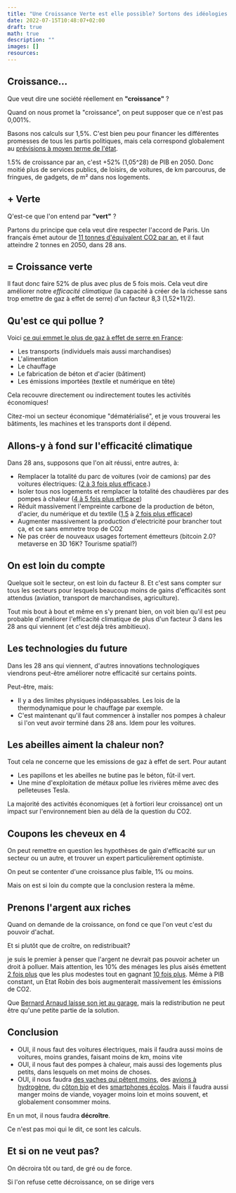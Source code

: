 ```yaml
---
title: "Une Croissance Verte est elle possible? Sortons des idéologies et calculons"
date: 2022-07-15T10:48:07+02:00
draft: true
math: true
description: ""
images: []
resources:
---
```



## Croissance...

Que veut dire une société réellement en **"croissance"** ?

Quand on nous promet la "croissance", on peut supposer que ce n'est pas 0,001%.

Basons nos calculs sur 1,5%. C'est bien peu pour financer les différentes promesses de tous les partis politiques, mais cela correspond globalement au [prévisions à moyen terme de l'état](https://www.budget.gouv.fr/reperes/finances-publiques/articles/presentation-du-programme-de-stabilite-2021-2027).

1.5% de croissance par an, c'est +52% (1,05^28) de PIB en 2050. Donc moitié plus de services publics, de loisirs, de voitures, de km parcourus, de fringues, de gadgets, de m² dans nos logements.

## + Verte

Q'est-ce que l'on entend par **"vert"** ?

Partons du principe que cela veut dire respecter l'accord de Paris. Un français émet autour de [11 tonnes d'équivalent CO2 par an](https://www.statistiques.developpement-durable.gouv.fr/lempreinte-carbone-des-francais-reste-stable), et il faut atteindre 2 tonnes en 2050, dans 28 ans.

## = Croissance verte

Il faut donc faire 52% de plus avec plus de 5 fois mois. Cela veut dire améliorer notre *efficacité climatique* (la capacité à créer de la richesse sans trop emettre de gaz à effet de serre) d'un facteur 8,3 (1,52\*11/2).

## Qu'est ce qui pollue ?

Voici [ce qui emmet le plus de gaz à effet de serre en France](https://www.statistiques.developpement-durable.gouv.fr/lempreinte-carbone-des-francais-reste-stable):
* Les transports (individuels mais aussi marchandises)
* L'alimentation
* Le chauffage
* Le fabrication de béton et d'acier (bâtiment)
* Les émissions importées (textile et numérique en tête)

Cela recouvre directement ou indirectement toutes les activités économiques!

Citez-moi un secteur économique "dématérialisé", et je vous trouverai les bâtiments, les machines et les transports dont il dépend.

## Allons-y à fond sur l'efficacité climatique

Dans 28 ans, supposons que l'on ait réussi, entre autres, à:

* Remplacer la totalité du parc de voitures (voir de camions) par des voitures électriques: ([2 à 3 fois plus efficace](https://presse.ademe.fr/2017/12/etude-le-vehicule-electrique-dans-la-transition-ecologique-en-france.html#:~:text=Une%20berline%20%C3%A9lectrique%20%C3%A9met%20en,CO2%E2%80%93eq.).)
* Isoler tous nos logements et remplacer la totalité des chaudières par des pompes à chaleur ([4 à 5 fois plus efficace](https://www.economiedenergie.fr/les-emissions-de-co2-par-energie/))
* Réduit massivement l'empreinte carbone de la production de béton, d'acier, du numérique et du textile ([1,5](https://www.modeintextile.fr/coton-biologique-aurait-impact-climat-50-eleve-coton-traditionnel/) à [2 fois plus efficace](https://www.ouest-france.fr/environnement/climat/le-beton-bas-carbone-est-il-vraiment-ecologique-ecebaf86-b729-11eb-b73a-358c628dc742))
* Augmenter massivement la production d'electricité pour brancher tout ça, et ce sans emmetre trop de CO2
* Ne pas créer de nouveaux usages fortement émetteurs (bitcoin 2.0? metaverse en 3D 16K? Tourisme spatial?)

## On est loin du compte

Quelque soit le secteur, on est loin du facteur 8. Et c'est sans compter sur tous les secteurs pour lesquels beaucoup moins de gains d'efficacités sont attendus (aviation, transport de marchandises, agriculture).

Tout mis bout à bout et même en s'y prenant bien, on voit bien qu'il est peu probable d'améliorer l'efficacité climatique de plus d'un facteur 3 dans les 28 ans qui viennent (et c'est déjà très ambitieux).

## Les technologies du future

Dans les 28 ans qui viennent, d'autres innovations technologiques viendrons peut-être améliorer notre efficacité sur certains points.

Peut-être, mais:
* Il y a des limites physiques indépassables. Les lois de la thermodynamique pour le chauffage par exemple.
* C'est maintenant qu'il faut commencer à installer nos pompes à chaleur si l'on veut avoir terminé dans 28 ans. Idem pour les voitures.

## Les abeilles aiment la chaleur non?

Tout cela ne concerne que les emissions de gaz à effet de sert. Pour autant
* Les papillons et les abeilles ne butine pas le béton, fût-il vert.
* Une mine d'exploitation de métaux pollue les rivières même avec des pelleteuses Tesla.

La majorité des activités économiques (et à fortiori leur croissance) ont un impact sur l'environnement bien au délà de la question du CO2.

## Coupons les cheveux en 4

On peut remettre en question les hypothèses de gain d'efficacité sur un secteur ou un autre, et trouver un expert particulièrement optimiste.

On peut se contenter d'une croissance plus faible, 1% ou moins.

Mais on est si loin du compte que la conclusion restera la même.

## Prenons l'argent aux riches

Quand on demande de la croissance, on fond ce que l'on veut c'est du pouvoir d'achat.

Et si plutôt que de croître, on redistribuait?

je suis le premier à penser que l'argent ne devrait pas pouvoir acheter un droit à polluer. Mais attention, les 10% des ménages les plus aisés émettent [2 fois plus](https://www.cairn.info/revue-de-l-ofce-2020-5-page-73.htm) que les plus modestes tout en gagnant [10 fois plus](https://www.insee.fr/fr/statistiques/5371205?sommaire=5371304). Même à PIB constant, un Etat Robin des bois augmenterait massivement les émissions de CO2.

Que [Bernard Arnaud laisse son jet au garage](https://www.alternatives-economiques.fr/jets-prives-ca-gaze-bernard-arnault/00103628), mais la redistribution ne peut être qu'une petite partie de la solution.

## Conclusion

* OUI, il nous faut des voitures électriques, mais il faudra aussi moins de voitures, moins grandes, faisant moins de km, moins vite
* OUI, il nous faut des pompes à chaleur, mais aussi des logements plus petits, dans lesquels on met moins de choses.
* OUI, il nous faudra [des vaches qui pêtent moins](https://www.sciencesetavenir.fr/nature-environnement/les-vaches-francaises-emettent-autant-de-gaz-en-un-an-que-15-millions-de-voitures_9752), des [avions à hydrogène](https://www.h2-mobile.fr/actus/avion-hydrogene/), du [côton bio](https://www.modeintextile.fr/coton-biologique-aurait-impact-climat-50-eleve-coton-traditionnel/) et des [smartphones écolos](https://www.fairphone.com/fr/). Mais il faudra aussi manger moins de viande, voyager moins loin et moins souvent, et globalement consommer moins.

En un mot, il nous faudra **décroître**.

Ce n'est pas moi qui le dit, ce sont les calculs. 

## Et si on ne veut pas?

On décroira tôt ou tard, de gré ou de force.


Si l'on refuse cette décroissance, on se dirige vers 